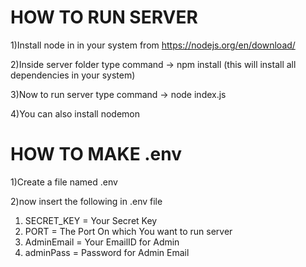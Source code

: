 # HOW TO RUN SERVER

1)Install node in in your system from https://nodejs.org/en/download/

2)Inside server folder type command -> npm install  (this will install all dependencies in your system)

3)Now to run server type command -> node index.js

4)You can also install nodemon

# HOW TO MAKE .env

1)Create a file named .env

2)now insert the following in .env file 

1. SECRET_KEY = Your Secret Key
2. PORT = The Port On which You want to run server
3. AdminEmail = Your EmailID for Admin
4. adminPass = Password for Admin Email